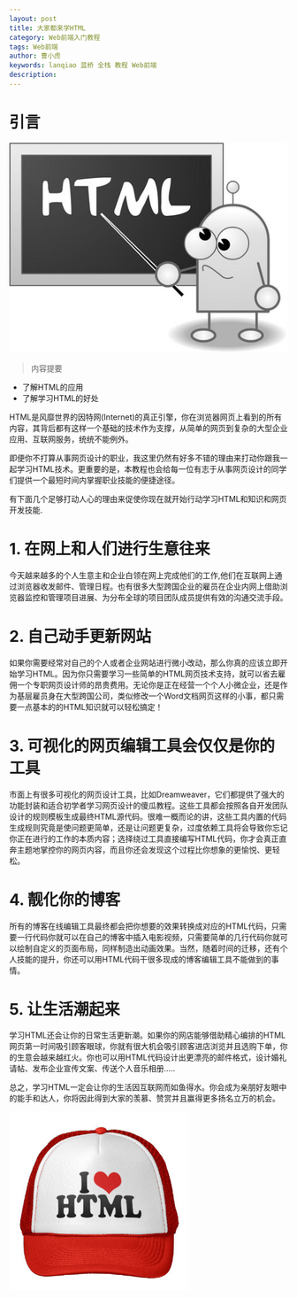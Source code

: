 ```yaml
---
layout: post
title: 大家都来学HTML
category: Web前端入门教程
tags: Web前端
author: 曹小虎
keywords: lanqiao 蓝桥 全栈 教程 Web前端
description: 
---
```


# 引言  
 
 ![为什么学习HTML](/public/img/html/how-to-learn-html-css-and-javascript-how-to-learn-html5-how-to-learn-html-quickly-learn-html-codes-how-to-learn-html-and-css-learn-basic-html-how-to-learn-html-pdf-ho.jpg) 
 
> 内容提要

- 了解HTML的应用
- 了解学习HTML的好处

 HTML是风靡世界的因特网(Internet)的真正引擎，你在浏览器网页上看到的所有内容，其背后都有这样一个基础的技术作为支撑，从简单的网页到复杂的大型企业应用、互联网服务，统统不能例外。
 
 即便你不打算从事网页设计的职业，我这里仍然有好多不错的理由来打动你跟我一起学习HTML技术。更重要的是，本教程也会给每一位有志于从事网页设计的同学们提供一个最短时间内掌握职业技能的便捷途径。

 有下面几个足够打动人心的理由来促使你现在就开始行动学习HTML和知识和网页开发技能.
  
# 1. 在网上和人们进行生意往来

 今天越来越多的个人生意主和企业白领在网上完成他们的工作,他们在互联网上通过浏览器收发邮件、管理日程。也有很多大型跨国企业的雇员在企业内网上借助浏览器监控和管理项目进展、为分布全球的项目团队成员提供有效的沟通交流手段。

# 2. 自己动手更新网站

 如果你需要经常对自己的个人或者企业网站进行微小改动，那么你真的应该立即开始学习HTML。因为你只需要学习一些简单的HTML网页技术支持，就可以省去雇佣一个专职网页设计师的昂贵费用。无论你是正在经营一个个人小微企业，还是作为基层雇员身在大型跨国公司，类似修改一个Word文档网页这样的小事，都只需要一点基本的的HTML知识就可以轻松搞定！

# 3. 可视化的网页编辑工具会仅仅是你的工具

 市面上有很多可视化的网页设计工具，比如Dreamweaver，它们都提供了强大的功能封装和适合初学者学习网页设计的傻瓜教程。这些工具都会按照各自开发团队设计的规则模板生成最终HTML源代码。很难一概而论的讲，这些工具内置的代码生成规则究竟是使问题更简单，还是让问题更复杂，过度依赖工具将会导致你忘记你正在进行的工作的本质内容；选择绕过工具直接编写HTML代码，你才会真正直奔主题地掌控你的网页内容，而且你还会发现这个过程比你想象的更愉悦、更轻松。

# 4. 靓化你的博客

 所有的博客在线编辑工具最终都会把你想要的效果转换成对应的HTML代码，只需要一行代码你就可以在自己的博客中插入电影视频，只需要简单的几行代码你就可以绘制自定义的页面布局，同样制造出动画效果。当然，随着时间的迁移，还有个人技能的提升，你还可以用HTML代码干很多现成的博客编辑工具不能做到的事情。

# 5. 让生活潮起来

 学习HTML还会让你的日常生活更新潮。如果你的网店能够借助精心编排的HTML网页第一时间吸引顾客眼球，你就有很大机会吸引顾客进店浏览并且选购下单，你的生意会越来越红火。你也可以用HTML代码设计出更漂亮的邮件格式，设计婚礼请帖、发布企业宣传文案、传送个人音乐相册.....
 
 总之，学习HTML一定会让你的生活因互联网而如鱼得水。你会成为亲朋好友眼中的能手和达人，你将因此得到大家的羡慕、赞赏并且赢得更多扬名立万的机会。 

 
 ![HTML Lover](/public/img/html/i_love_html_cap-r90663eff878f4dd1af18182cde498f1e_v9wf1_8byvr_324.jpg) 
